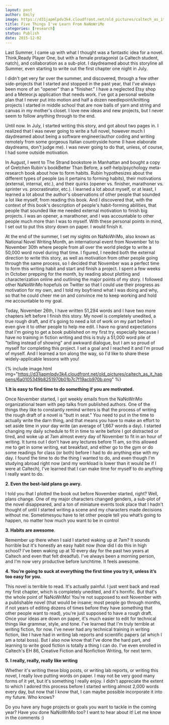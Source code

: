 ```yaml
---
layout: post
author: Emily
image: https://d31japmlpdv3k4.cloudfront.net/old_pictures/caltech_as_it_happens/6a0105349b8251970b01b8d17b51d7970c.png
title: Five Things I've Learn From NaNoWriMo 
categories: [research]
status: Publish
date: 2015-12-02
---
```



Last Summer, I came up with what I thought was a fantastic idea for a novel. Think,Ready Player One, but with a female protagonist (a Caltech student, natch), and collaboration as a sub-plot. I daydreamed about this storyline all Summer, even starting to write out the first chapter one night in July.

I didn't get very far over the summer, and discovered, through a few other side-projects that I started and stopped in the past year, that I've always been more of an "opener" than a "finisher." I have a neglected Etsy shop and a Meteor.js application that needs work. I've got a personal website plan that I never put into motion and half a dozen needlepoint/knitting projects I started in middle school that are now balls of yarn and string and canvas in my mother's closet. I love new ideas and new projects, but I never seem to follow anything through to the end.

Until now. In July, I started writing this story, and got about two pages in. I realized that I was never going to write a full novel, however much I daydreamed about being a software engineer/author coding and writing remotely from some gorgeous Italian countryside home (I have elaborate daydreams, don't judge me). I was never going to do that, unless, of course, I had some outside motivation.

In August, I went to The Strand bookstore in Manhattan and bought a copy of Gretchen Rubin's bookBetter Than Before, a self-help/psychology meta-research book about how to form habits. Rubin hypothesizes about the different types of people (as it pertains to forming habits), their motivations (external, internal, etc.), and their quirks (opener vs. finisher, marathoner vs. sprinter vs. procrastinator, etc.). I learned a lot about myself, or at least, I learned a lot about the author's observations of other people that sounded a lot like myself, from reading this book. And I discovered that, with the context of this book's description of people's habit-forming abilities, that people that sounded like me needed external motivation to finish big projects. I was an opener, a marathoner, and I was accountable to other people much more than I was to myself. With these personal points in mind, I set out to put this story down on paper. I would finish it.

At the end of the summer, I set my sights on NaNoWriMo, also known as National Novel Writing Month, an international event from November 1st to November 30th where people from all over the world pledge to write a 50,000 word novel during that time. I figured, I needed both the external direction to write this story, as well as motivation from other people going through the same process, so I decided that November was a perfect time to form this writing habit and start and finish a project. I spent a few weeks in October prepping for the month, by reading about plotting and characterization online and outlining the major points of my story. I followed other NaNoWriMo hopefuls on Twitter so that I could use their progress as motivation for my own, and I told my boyfriend what I was doing and why, so that he could cheer me on and convince me to keep working and hold me accountable to my goal.

Today, November 26th, I have written 51,294 words and I have two more chapters left before I finish this story. My novel is completely unedited, a true rough draft, and it's going to need a lot of work on my part before I even give it to other people to help me edit. I have no grand expectations that I'm going to get a book published on my first try, especially because I have no training in fiction writing and this is truly a 51,000 word pile of "telling instead of showing" and awkward dialogue, but I am so proud of myself for completing this project. I set a goal and I reached it and I'm proud of myself. And I learned a ton along the way, so I'd like to share these widely-applicable lessons with you!


{% include image.html img="https://d31japmlpdv3k4.cloudfront.net/old_pictures/caltech_as_it_happens/6a0105349b8251970b01b7c7f19acb970b.png" %}

**1.It is easy to find time to do something if you are motivated.**

Once November started, I got weekly emails from the NaNoWriMo organizational team with pep talks from published authors. One of the things they like to constantly remind writers is that the process of writing the rough draft of a novel is "butt in seat." You need to put in the time to actually write the darn thing, and that means you have to make an effort to set aside time in your day write (an average of 1,667 words a day). I started changing my daily schedule to fit in time to write before I got distracted or tired, and woke up at 7am almost every day of November to fit in an hour of writing. It turns out I don't have any lectures before 11 am, so this allowed me to get in some writing, eat breakfast, and either go to the gym or do some readings for class (or both) before I had to do anything else with my day. I found the time to do the thing I wanted to do, and even though I'm studying abroad right now (and my workload is lower than it would be if I were at Caltech), I've learned that I can make time for myself to do anything I really want to do.

**2. Even the best-laid plans go awry.**

I told you that I plotted the book out before November started, right? Well, plans change. One of my major characters changed genders, a sub-plot of the novel disappeared, and a ton of miniature events took place that I hadn't thought of until I started writing a scene and my characters made decisions without me. Sometimesyou have to let other people tell you what’s going to happen, no matter how much you want to be in control

**3. Habits are awesome**.

Remember up there when I said I started waking up at 7am? It sounds horrible but it's honestly an easy habit now (how did I do this in high school? I've been waking up at 10 every day for the past two years at Caltech and even that felt dreadful). I've always been a morning person, and I'm now very productive before lunchtime. It feels awesome.

**4. You’re going to suck at everything the first time you try it, unless it’s too easy for you.**

This novel is terrible to read. It's actually painful. I just went back and read my first chapter, which is completely unedited, and it's horrific. But that's the whole point of NaNoWriMo! You're not supposed to exit November with a publishable novel (that would be insane; most people go through months, if not years of editing dozens of times before they have something that other people want to read), you're just supposed to have a rough draft. Once your ideas are down on paper, it's much easier to edit for technical things like grammar, style, and tone. I've learned that I'm truly terrible at writing fiction, for now. I've never had any technical training in writing fiction, like I have had in writing lab reports and scientific papers (at which I am a total boss). But I also now know that I've done the hard part, and learning to write good fiction is totally a thing I can do. I've even enrolled in Caltech's EH 86, Creative Fiction and Nonfiction Writing, for next term.

**5. I really, really, really like writing**

Whether it's writing these blog posts, or writing lab reports, or writing this novel, I really love putting words on paper. I may not be very good many forms of it yet, but it's something I really enjoy. I didn't appreciate the extent to which I adored this process before I started writing almost 2,000 words every day, but now that I know that, I can maybe possible incorporate it into my future. Who knows?

Do you have any huge projects or goals you want to tackle in the coming year? Have you done NaNoWriMo too? I want to hear about it! Let me know in the comments :)


